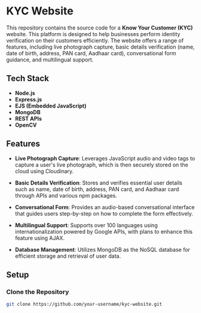# KYC Website

This repository contains the source code for a **Know Your Customer (KYC)** website. This platform is designed to help businesses perform identity verification on their customers efficiently. The website offers a range of features, including live photograph capture, basic details verification (name, date of birth, address, PAN card, Aadhaar card), conversational form guidance, and multilingual support.

## Tech Stack

- **Node.js**
- **Express.js**
- **EJS (Embedded JavaScript)**
- **MongoDB**
- **REST APIs**
- **OpenCV**

## Features

- **Live Photograph Capture**: Leverages JavaScript audio and video tags to capture a user's live photograph, which is then securely stored on the cloud using Cloudinary.
  
- **Basic Details Verification**: Stores and verifies essential user details such as name, date of birth, address, PAN card, and Aadhaar card through APIs and various npm packages.

- **Conversational Form**: Provides an audio-based conversational interface that guides users step-by-step on how to complete the form effectively.

- **Multilingual Support**: Supports over 100 languages using internationalization powered by Google APIs, with plans to enhance this feature using AJAX.

- **Database Management**: Utilizes MongoDB as the NoSQL database for efficient storage and retrieval of user data.

## Setup

### Clone the Repository
```bash
git clone https://github.com/your-username/kyc-website.git
